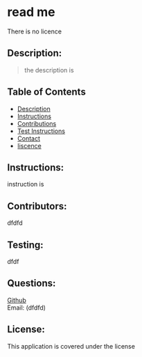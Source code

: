 

# read me

There is no licence
## Description:
<blockquote>
<p>the description is</p>
</blockquote>

## Table of Contents
- [Description](#description)
- [Instructions](#instructions)
- [Contributions](#contributors)
- [Test Instructions](#testing)
- [Contact](#questions)
- [liscence](#license)

## Instructions:

instruction is


## Contributors:

dfdfd


## Testing:

dfdf


## Questions:
[Github](https://github.com/dfdfd)
<br>
Email: (dfdfd)


## License:

  This application is covered under the  license
<br>
